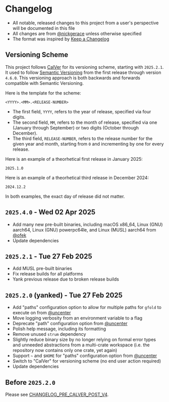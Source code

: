 # Changelog

- All notable, released changes to this project from a user's perspective will be documented in this file
- All changes are from [@nickgerace](https://github.com/nickgerace) unless otherwise specified
- The format was inspired by [Keep a Changelog](https://keepachangelog.com/en/1.0.0/)

## Versioning Scheme

This project follows [CalVer](https://calver.org/) for its versioning scheme, starting with `2025.2.1`.
It used to follow [Semantic Versioning](https://semver.org/spec/v2.0.0.html) from the first release through version `4.6.0`.
This versioning approach is both backwards and forwards compatible with Semantic Versioning.

Here is the template for the scheme:

```
<YYYY>.<MM>.<RELEASE-NUMBER>
```

- The first field, `YYYY`, refers to the year of release, specified via four digits.
- The second field, `MM`, refers to the month of release, specified via one (January through September) or two digits (October through December).
- The third field, `RELEASE-NUMBER`, refers to the release number for the given year and month, starting from `0` and incrementing by one for every release.

Here is an example of a theorhetical first release in January 2025:

```
2025.1.0
```

Here is an example of a theorhetical third release in December 2024:

```
2024.12.2
```

In both examples, the exact day of release did not matter.

## `2025.4.0` - Wed 02 Apr 2025

- Add many new pre-built binaries, including macOS x86_64, Linux (GNU) aarch64, Linux (GNU) powerpc64le, and Linux (MUSL) aarch64 from [@ofek](https://github.com/ofek)
- Update dependencies

## `2025.2.1` - Tue 27 Feb 2025

- Add MUSL pre-built binaries
- Fix release builds for all platforms
- Yank previous release due to broken release builds

## `2025.2.0` (yanked) - Tue 27 Feb 2025

- Add "paths" configuration option to allow for multiple paths for `gfold` to execute on from [@uncenter](https://github.com/uncenter)
- Move logging verbosity from an environment variable to a flag
- Deprecate "path" configuration option from [@uncenter](https://github.com/uncenter)
- Polish help message, including its formatting
- Remove unused `strum` dependency
- Slightly reduce binary size by no longer relying on formal error types and unneeded abstractions from a multi-crate workspace (i.e. the repository now contains only one crate, yet again)
- Support `~` and `$HOME` for "paths" configuration option from [@uncenter](https://github.com/uncenter)
- Switch to "CalVer" for versioning scheme (no end user action required)
- Update dependencies

## Before `2025.2.0`

Please see [CHANGELOG_PRE_CALVER_POST_V4](./docs/CHANGELOG_PRE_CALVER_POST_V4.md).
